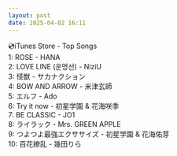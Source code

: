 ```yaml
---
layout: post
date: 2025-04-02 16:11
---
```


💿iTunes Store - Top Songs<br />
1: ROSE - HANA<br />
2: LOVE LINE (운명선) - NiziU<br />
3: 怪獣 - サカナクション<br />
4: BOW AND ARROW - 米津玄師<br />
5: エルフ - Ado<br />
6: Try it now - 初星学園 & 花海咲季<br />
7: BE CLASSIC - JO1<br />
8: ライラック - Mrs. GREEN APPLE<br />
9: つよつよ最強エクササイズ - 初星学園 & 花海佑芽<br />
10: 百花繚乱 - 幾田りら<br />

